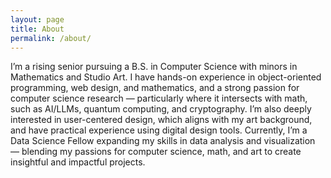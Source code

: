 ```yaml
---
layout: page
title: About
permalink: /about/
---
```


I’m a rising senior pursuing a B.S. in Computer Science with minors in Mathematics 
and Studio Art. I have hands-on experience in object-oriented programming, web design, 
and mathematics, and a strong passion for computer science research — particularly where 
it intersects with math, such as AI/LLMs, quantum computing, and cryptography. I’m also 
deeply interested in user-centered design, which aligns with my art background, and have 
practical experience using digital design tools. Currently, I’m a Data Science Fellow 
expanding my skills in data analysis and visualization — blending my passions for computer 
science, math, and art to create insightful and impactful projects.